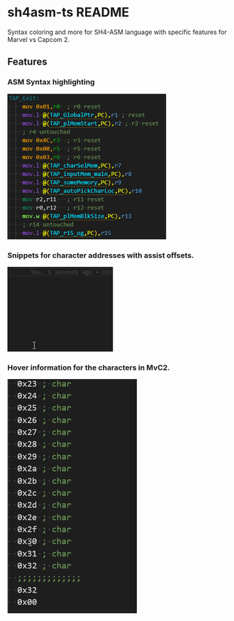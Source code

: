 # sh4asm-ts README

Syntax coloring and more for SH4-ASM language with specific features for Marvel vs Capcom 2.

## Features
### ASM Syntax highlighting

![Syntax highlight](supportMedia\changeLog\Code_r39Froyhvn.png)
### Snippets for character addresses with assist offsets.

![Character val](supportMedia\changeLog\Code_8Yd4wnmHS7.gif)

### Hover information for the characters in MvC2.
![hover info](supportMedia\changeLog\Code_DhUxJh8AJC.gif)